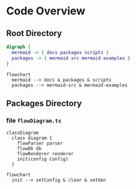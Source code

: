 # Code Overview

## Root Directory

```dot
digraph {
  mermaid -> { docs packages scripts }
  packages -> { mermaid-src mermaid-examples }
}
```

```mermaid
flowchart
  mermaid --> docs & packages & scripts
  packages --> mermaid-src & mermaid-examples
```

## Packages Directory

### file `flowDiagram.ts`

```mermaid
classDiagram
  class diagram {
    flowParser parser
    flowDb db
    flowRenderer renderer
    init(config Config)
  }
```

```mermaid
flowchart
  init --> setConfig & clear & setGen
```
